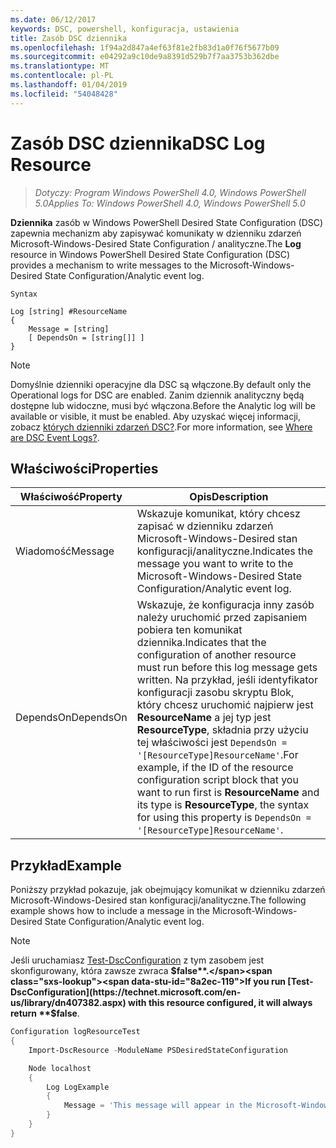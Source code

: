 ```yaml
---
ms.date: 06/12/2017
keywords: DSC, powershell, konfiguracja, ustawienia
title: Zasób DSC dziennika
ms.openlocfilehash: 1f94a2d847a4ef63f81e2fb83d1a0f76f5677b09
ms.sourcegitcommit: e04292a9c10de9a8391d529b7f7aa3753b362dbe
ms.translationtype: MT
ms.contentlocale: pl-PL
ms.lasthandoff: 01/04/2019
ms.locfileid: "54048428"
---
```

# <a name="dsc-log-resource"></a><span data-ttu-id="8a2ec-103">Zasób DSC dziennika</span><span class="sxs-lookup"><span data-stu-id="8a2ec-103">DSC Log Resource</span></span>

> <span data-ttu-id="8a2ec-104">_Dotyczy: Program Windows PowerShell 4.0, Windows PowerShell 5.0_</span><span class="sxs-lookup"><span data-stu-id="8a2ec-104">_Applies To: Windows PowerShell 4.0, Windows PowerShell 5.0_</span></span>

<span data-ttu-id="8a2ec-105">__Dziennika__ zasób w Windows PowerShell Desired State Configuration (DSC) zapewnia mechanizm aby zapisywać komunikaty w dzienniku zdarzeń Microsoft-Windows-Desired State Configuration / analityczne.</span><span class="sxs-lookup"><span data-stu-id="8a2ec-105">The __Log__ resource in Windows PowerShell Desired State Configuration (DSC) provides a mechanism to write messages to the Microsoft-Windows-Desired State Configuration/Analytic event log.</span></span>

```
Syntax

Log [string] #ResourceName
{
    Message = [string]
    [ DependsOn = [string[]] ]
}
```

> [!NOTE]
> <span data-ttu-id="8a2ec-106">Domyślnie dzienniki operacyjne dla DSC są włączone.</span><span class="sxs-lookup"><span data-stu-id="8a2ec-106">By default only the Operational logs for DSC are enabled.</span></span> <span data-ttu-id="8a2ec-107">Zanim dziennik analityczny będą dostępne lub widoczne, musi być włączona.</span><span class="sxs-lookup"><span data-stu-id="8a2ec-107">Before the Analytic log will be available or visible, it must be enabled.</span></span> <span data-ttu-id="8a2ec-108">Aby uzyskać więcej informacji, zobacz [których dzienniki zdarzeń DSC?](../../../troubleshooting/troubleshooting.md#where-are-dsc-event-logs).</span><span class="sxs-lookup"><span data-stu-id="8a2ec-108">For more information, see [Where are DSC Event Logs?](../../../troubleshooting/troubleshooting.md#where-are-dsc-event-logs).</span></span>

## <a name="properties"></a><span data-ttu-id="8a2ec-109">Właściwości</span><span class="sxs-lookup"><span data-stu-id="8a2ec-109">Properties</span></span>

| <span data-ttu-id="8a2ec-110">Właściwość</span><span class="sxs-lookup"><span data-stu-id="8a2ec-110">Property</span></span> | <span data-ttu-id="8a2ec-111">Opis</span><span class="sxs-lookup"><span data-stu-id="8a2ec-111">Description</span></span> |
| --- | --- |
| <span data-ttu-id="8a2ec-112">Wiadomość</span><span class="sxs-lookup"><span data-stu-id="8a2ec-112">Message</span></span>| <span data-ttu-id="8a2ec-113">Wskazuje komunikat, który chcesz zapisać w dzienniku zdarzeń Microsoft-Windows-Desired stan konfiguracji/analityczne.</span><span class="sxs-lookup"><span data-stu-id="8a2ec-113">Indicates the message you want to write to the Microsoft-Windows-Desired State Configuration/Analytic event log.</span></span>|
| <span data-ttu-id="8a2ec-114">DependsOn</span><span class="sxs-lookup"><span data-stu-id="8a2ec-114">DependsOn</span></span> | <span data-ttu-id="8a2ec-115">Wskazuje, że konfiguracja inny zasób należy uruchomić przed zapisaniem pobiera ten komunikat dziennika.</span><span class="sxs-lookup"><span data-stu-id="8a2ec-115">Indicates that the configuration of another resource must run before this log message gets written.</span></span> <span data-ttu-id="8a2ec-116">Na przykład, jeśli identyfikator konfiguracji zasobu skryptu Blok, który chcesz uruchomić najpierw jest **ResourceName** a jej typ jest **ResourceType**, składnia przy użyciu tej właściwości jest `DependsOn = '[ResourceType]ResourceName'`.</span><span class="sxs-lookup"><span data-stu-id="8a2ec-116">For example, if the ID of the resource configuration script block that you want to run first is **ResourceName** and its type is **ResourceType**, the syntax for using this property is `DependsOn = '[ResourceType]ResourceName'`.</span></span>|

## <a name="example"></a><span data-ttu-id="8a2ec-117">Przykład</span><span class="sxs-lookup"><span data-stu-id="8a2ec-117">Example</span></span>

<span data-ttu-id="8a2ec-118">Poniższy przykład pokazuje, jak obejmujący komunikat w dzienniku zdarzeń Microsoft-Windows-Desired stan konfiguracji/analityczne.</span><span class="sxs-lookup"><span data-stu-id="8a2ec-118">The following example shows how to include a message in the Microsoft-Windows-Desired State Configuration/Analytic event log.</span></span>

> [!NOTE]
> <span data-ttu-id="8a2ec-119">Jeśli uruchamiasz [Test-DscConfiguration](https://technet.microsoft.com/en-us/library/dn407382.aspx) z tym zasobem jest skonfigurowany, która zawsze zwraca **$false**.</span><span class="sxs-lookup"><span data-stu-id="8a2ec-119">If you run [Test-DscConfiguration](https://technet.microsoft.com/en-us/library/dn407382.aspx) with this resource configured, it will always return **$false**.</span></span>

```powershell
Configuration logResourceTest
{
    Import-DscResource -ModuleName PSDesiredStateConfiguration

    Node localhost
    {
        Log LogExample
        {
            Message = 'This message will appear in the Microsoft-Windows-Desired State Configuration/Analytic event log.'
        }
    }
}
```
